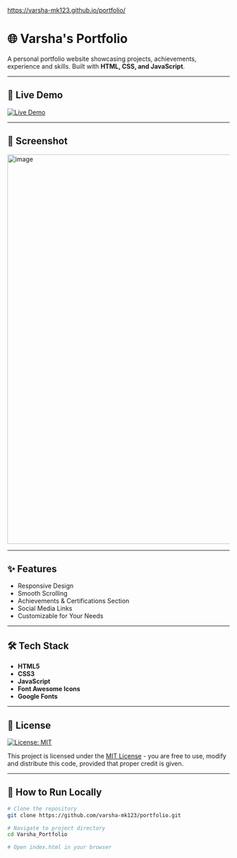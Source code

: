 https://varsha-mk123.github.io/portfolio/
# 🌐 Varsha's Portfolio

A personal portfolio website showcasing projects, achievements, experience and skills. Built with **HTML, CSS, and JavaScript**.

---

## 🚀 Live Demo
[![Live Demo](https://img.shields.io/badge/View-Portfolio-blue?style=for-the-badge)](https://varsha-mk123.github.io/portfolio/)

---

## 📸 Screenshot
<img width="1874" height="881" alt="image" src="https://github.com/user-attachments/assets/ea3f6aac-14bc-4458-8cce-6340ed133f92" />


---

## ✨ Features
- Responsive Design
- Smooth Scrolling
- Achievements & Certifications Section
- Social Media Links
- Customizable for Your Needs

---

## 🛠 Tech Stack
- **HTML5**
- **CSS3**
- **JavaScript**
- **Font Awesome Icons**
- **Google Fonts**

---

## 📜 License
[![License: MIT](https://img.shields.io/badge/License-MIT-green.svg)](LICENSE)

This project is licensed under the [MIT License](LICENSE) - you are free to use, modify and distribute this code, provided that proper credit is given.

---

## 📂 How to Run Locally
```bash
# Clone the repository
git clone https://github.com/varsha-mk123/portfolio.git

# Navigate to project directory
cd Varsha_Portfolio

# Open index.html in your browser

